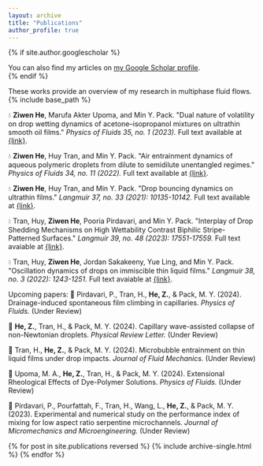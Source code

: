 ```yaml
---
layout: archive
title: "Publications"
author_profile: true
---
```


{% if site.author.googlescholar %}
  <div class="wordwrap">You can also find my articles on <a href="{{site.author.googlescholar}}">my Google Scholar profile</a>.</div>
{% endif %}

These works provide an overview of my research in multiphase fluid flows.
{% include base_path %}

:droplet: **Ziwen He**, Marufa Akter Upoma, and Min Y. Pack. "Dual nature of volatility on drop wetting dynamics of acetone–isopropanol mixtures on ultrathin smooth oil films." *Physics of Fluids 35, no. 1 (2023).* Full text available at <a href="https://doi.org/10.1063/5.0131299">{link}</a>.

:droplet: **Ziwen He**, Huy Tran, and Min Y. Pack. "Air entrainment dynamics of aqueous polymeric droplets from dilute to semidilute unentangled regimes." *Physics of Fluids 34, no. 11 (2022).* Full text available at <a href="https://doi.org/10.1063/5.0130251">{link}</a>.

:droplet: **Ziwen He**, Huy Tran, and Min Y. Pack. "Drop bouncing dynamics on ultrathin films." *Langmuir 37, no. 33 (2021): 10135-10142.* Full text available at <a href="https://doi.org/10.1021/acs.langmuir.1c01510">{link}</a>.

:droplet: Tran, Huy, **Ziwen He**, Pooria Pirdavari, and Min Y. Pack. "Interplay of Drop Shedding Mechanisms on High Wettability Contrast Biphilic Stripe-Patterned Surfaces." *Langmuir 39, no. 48 (2023): 17551-17559.* Full text avaiable at <a href="https://doi.org/10.1021/acs.langmuir.3c03042">{link}</a>.

:droplet: Tran, Huy, **Ziwen He**, Jordan Sakakeeny, Yue Ling, and Min Y. Pack. "Oscillation dynamics of drops on immiscible thin liquid films." *Langmuir 38, no. 3 (2022): 1243-1251.* Full text avaiable at <a href="https://doi.org/10.1021/acs.langmuir.1c03029">{link}</a>.
  
Upcoming papers:
:pray: Pirdavari, P., Tran, H., **He, Z.**, & Pack, M. Y. (2024). Drainage-induced spontaneous film climbing in capillaries. *Physics of Fluids.* (Under Review)

:pray: **He, Z.**, Tran, H., & Pack, M. Y. (2024). Capillary wave-assisted collapse of non-Newtonian droplets. *Physical Review Letter.* (Under Review)

:pray: Tran, H., **He, Z.**, & Pack, M. Y. (2024). Microbubble entrainment on thin liquid films under drop impacts. *Journal of Fluid Mechanics.* (Under Review)

:pray: Upoma, M. A., **He, Z.**, Tran, H., & Pack, M. Y. (2024). Extensional Rheological Effects of Dye-Polymer Solutions. *Physics of Fluids.* (Under Review)

:pray: Pirdavari, P., Pourfattah, F., Tran, H., Wang, L., **He, Z.**, & Pack, M. Y. (2023). Experimental and numerical study on the performance index of mixing for low aspect ratio serpentine microchannels. *Journal of Micromechanics and Microengineering.* (Under Review)

{% for post in site.publications reversed %}
  {% include archive-single.html %}
{% endfor %}
